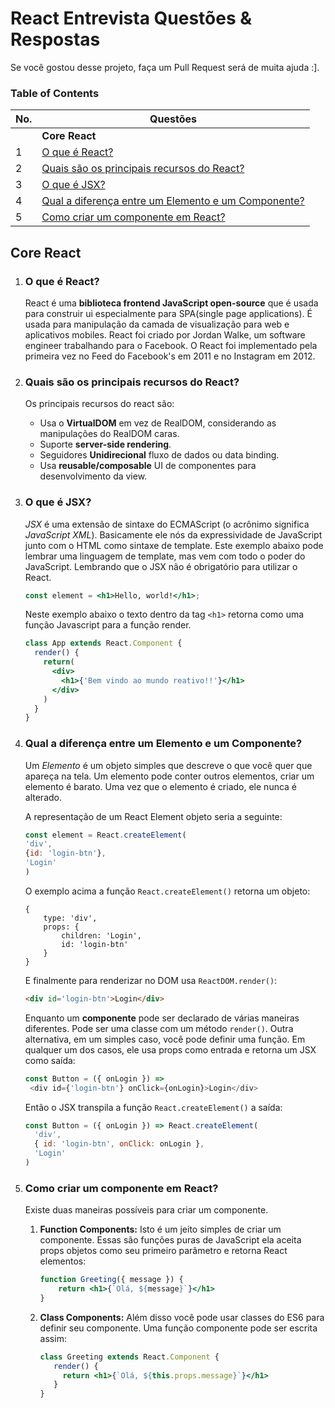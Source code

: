 # React Entrevista Questões & Respostas

Se você gostou desse projeto, faça um Pull Request será de muita ajuda :].

### Table of Contents

| No. | Questões |
| --- | --------- |
|   | **Core React** |
|1  | [O que é React?](#o-que-é-react) |
|2  | [Quais são os principais recursos do React?](#quais-são-os-principais-recursos-do-react) |
|3  | [O que é JSX?](#o-que-e-jsx) |
|4  | [Qual a diferença entre um Elemento e um Componente?](#qual-a-diferença-entre-um-elemento-e-um-componente) |
|5  | [Como criar um componente em React?](#como-criar-um-componente-em-react)

## Core React

1. ### O que é React?

    React é uma **biblioteca frontend JavaScript open-source** que é usada para construir ui especialmente para SPA(single page applications). É usada para manipulação da camada de visualização para web e aplicativos mobiles. React foi criado por Jordan Walke, um software engineer trabalhando para o Facebook. O  React foi implementado pela primeira vez no Feed do Facebook's em 2011 e no Instagram em 2012.
    
2. ### Quais são os principais recursos do React?
    
    Os principais recursos do react são:
    
    * Usa o **VirtualDOM** em vez de RealDOM, considerando as manipulações do RealDOM caras.
    * Suporte **server-side rendering**.
    * Seguidores **Unidirecional** fluxo de dados ou data binding.
    * Usa **reusable/composable** UI de componentes para desenvolvimento da view.
    
3. ### O que é JSX?
    *JSX* é uma extensão de sintaxe do ECMAScript (o acrônimo significa *JavaScript XML*). Basicamente ele nós da expressividade de JavaScript junto com o HTML como sintaxe de template. Este exemplo abaixo pode lembrar uma linguagem de template, mas vem com todo o poder do JavaScript. Lembrando que o JSX não é obrigatório para utilizar o React.
    
    ```jsx harmony
    const element = <h1>Hello, world!</h1>;
    ```
    Neste exemplo abaixo o texto dentro da tag `<h1>` retorna como uma função Javascript para a função render.
    
    ```jsx harmony
    class App extends React.Component {
      render() {
        return(
          <div>
            <h1>{'Bem vindo ao mundo reativo!!'}</h1>
          </div>
        )
      }
    }
    ```
4. ### Qual a diferença entre um Elemento e um Componente?
    Um *Elemento* é um objeto simples que descreve o que você quer que apareça na tela. Um elemento pode conter outros elementos, criar um elemento é barato. Uma vez que o elemento é criado, ele nunca é alterado.
    
    A representação de um React Element objeto seria a seguinte: 
    
    ```javascript
    const element = React.createElement(
    'div',
    {id: 'login-btn'},
    'Login'
    )
    ```
    O exemplo acima a função `React.createElement()` retorna um objeto: 
    
    ```
    {
        type: 'div',
        props: {
            children: 'Login',
            id: 'login-btn'
        }
    }
    ```
    
    E finalmente para renderizar no DOM usa `ReactDOM.render()`:
    
    ```html
    <div id='login-btn'>Login</div>
    ```
    
    Enquanto um **componente** pode ser declarado de várias maneiras diferentes. Pode ser uma classe com um método `render()`. Outra alternativa, em um simples caso, você pode definir uma função. Em qualquer um dos casos, ele usa props como entrada e retorna um JSX como saída:
    
     ```javascript
    const Button = ({ onLogin }) =>
      <div id={'login-btn'} onClick={onLogin}>Login</div>
    ```
    
    Então o JSX transpila a função `React.createElement()` a saída:
    
    ```javascript
    const Button = ({ onLogin }) => React.createElement(
      'div',
      { id: 'login-btn', onClick: onLogin },
      'Login'
    )
    ```
    
5. ### Como criar um componente em React?
    
    Existe duas maneiras possíveis para criar um componente.
    
    1. **Function Components:** Isto é um jeito simples de criar um componente. Essas são funções puras de JavaScript ela aceita props objetos como seu primeiro parâmetro e retorna React elementos:
    
        ```jsx harmony
        function Greeting({ message }) {
            return <h1>{`Olá, ${message}`}</h1>
        }
        ```
    2. **Class Components:** Além disso você pode usar classes do ES6 para definir seu componente. Uma função componente pode ser escrita assim:
     
        ```jsx harmony
        class Greeting extends React.Component {
           render() {
             return <h1>{`Olá, ${this.props.message}`}</h1>
           }
        }
        ```
